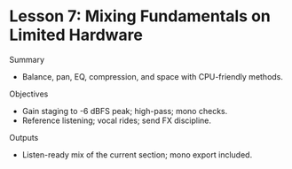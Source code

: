 # Lesson 7: Mixing Fundamentals on Limited Hardware

Summary
- Balance, pan, EQ, compression, and space with CPU-friendly methods.

Objectives
- Gain staging to -6 dBFS peak; high-pass; mono checks.
- Reference listening; vocal rides; send FX discipline.

Outputs
- Listen-ready mix of the current section; mono export included.

